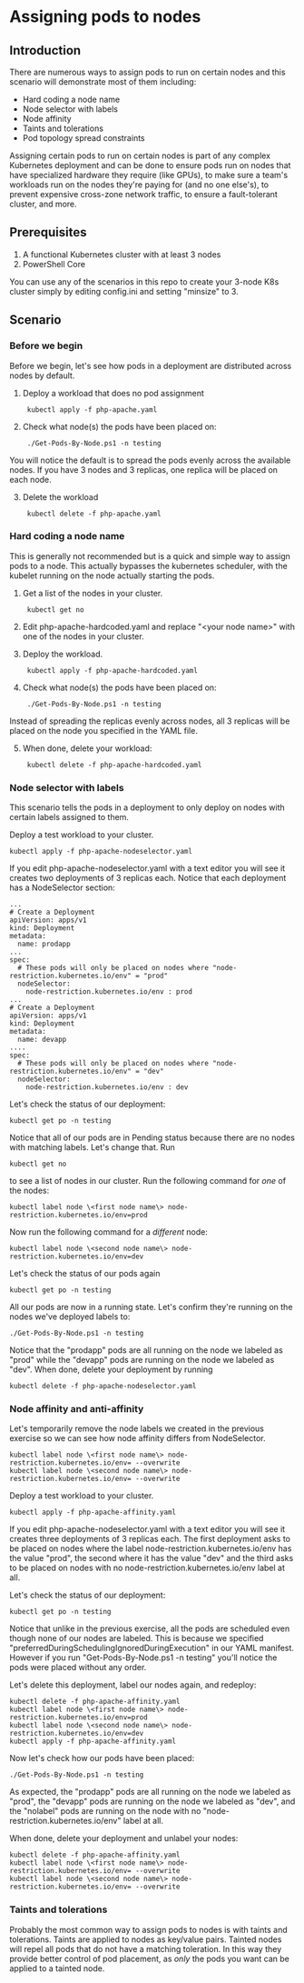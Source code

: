 # Assigning pods to nodes

## Introduction
There are numerous ways to assign pods to run on certain nodes and this scenario will demonstrate most of them including:

* Hard coding a node name
* Node selector with labels
* Node affinity
* Taints and tolerations
* Pod topology spread constraints

Assigning certain pods to run on certain nodes is part of any complex Kubernetes deployment and can be done to ensure pods run on nodes that have specialized hardware they require (like GPUs), to make sure a team's workloads run on the nodes they're paying for (and no one else's), to prevent expensive cross-zone network traffic, to ensure a fault-tolerant cluster, and more.

## Prerequisites
1. A functional Kubernetes cluster with at least 3 nodes
2. PowerShell Core

You can use any of the scenarios in this repo to create your 3-node K8s cluster simply by editing config.ini and setting "minsize" to 3.

## Scenario
### Before we begin
Before we begin, let's see how pods in a deployment are distributed across nodes by default.  

1. Deploy a workload that does no pod assignment

        kubectl apply -f php-apache.yaml

2. Check what node(s) the pods have been placed on:

        ./Get-Pods-By-Node.ps1 -n testing

You will notice the default is to spread the pods evenly across the available nodes.  If you have 3 nodes and 3 replicas, one replica will be placed on each node.

3. Delete the workload

        kubectl delete -f php-apache.yaml

### Hard coding a node name
This is generally not recommended but is a quick and simple way to assign pods to a node.  This actually bypasses the kubernetes scheduler, with the kubelet running on the node actually starting the pods.

1. Get a list of the nodes in your cluster.

        kubectl get no

2. Edit php-apache-hardcoded.yaml and replace "\<your node name\>" with one of the nodes in your cluster.

3. Deploy the workload.

        kubectl apply -f php-apache-hardcoded.yaml

4. Check what node(s) the pods have been placed on:

        ./Get-Pods-By-Node.ps1 -n testing

Instead of spreading the replicas evenly across nodes, all 3 replicas will be placed on the node you specified in the YAML file.

5. When done, delete your workload:

        kubectl delete -f php-apache-hardcoded.yaml

### Node selector with labels
This scenario tells the pods in a deployment to only deploy on nodes with certain labels assigned to them.

Deploy a test workload to your cluster.

    kubectl apply -f php-apache-nodeselector.yaml

If you edit php-apache-nodeselector.yaml with a text editor you will see it creates two deployments of 3 replicas each.  Notice that each deployment has a NodeSelector section:

    ...
    # Create a Deployment
    apiVersion: apps/v1
    kind: Deployment
    metadata:
      name: prodapp
    ...
    spec:
      # These pods will only be placed on nodes where "node-restriction.kubernetes.io/env" = "prod"
      nodeSelector:
        node-restriction.kubernetes.io/env : prod
    ...
    # Create a Deployment
    apiVersion: apps/v1
    kind: Deployment
    metadata:
      name: devapp
    ....
    spec:
      # These pods will only be placed on nodes where "node-restriction.kubernetes.io/env" = "dev"
      nodeSelector:
        node-restriction.kubernetes.io/env : dev

Let's check the status of our deployment:

    kubectl get po -n testing

Notice that all of our pods are in Pending status because there are no nodes with matching labels.  Let's change that. Run

    kubectl get no

to see a list of nodes in our cluster.  Run the following command for *one* of the nodes:

    kubectl label node \<first node name\> node-restriction.kubernetes.io/env=prod

Now run the following command for a *different* node:

    kubectl label node \<second node name\> node-restriction.kubernetes.io/env=dev

Let's check the status of our pods again

    kubectl get po -n testing

All our pods are now in a running state.  Let's confirm they're running on the nodes we've deployed labels to:

    ./Get-Pods-By-Node.ps1 -n testing

Notice that the "prodapp" pods are all running on the node we labeled as "prod" while the "devapp" pods are running on the node we labeled as "dev".  When done, delete your deployment by running

    kubectl delete -f php-apache-nodeselector.yaml

### Node affinity and anti-affinity
Let's temporarily remove the node labels we created in the previous exercise so we can see how node affinity differs from NodeSelector.

    kubectl label node \<first node name\> node-restriction.kubernetes.io/env= --overwrite
    kubectl label node \<second node name\> node-restriction.kubernetes.io/env= --overwrite

Deploy a test workload to your cluster.

    kubectl apply -f php-apache-affinity.yaml

If you edit php-apache-nodeselector.yaml with a text editor you will see it creates three deployments of 3 replicas each.  The first deployment asks to be placed on nodes where the label node-restriction.kubernetes.io/env has the value "prod", the second where it has the value "dev" and the third asks to be placed on nodes with no node-restriction.kubernetes.io/env label at all. 

Let's check the status of our deployment:

    kubectl get po -n testing

Notice that unlike in the previous exercise, all the pods are scheduled even though none of our nodes are labeled.  This is because we specified "preferredDuringSchedulingIgnoredDuringExecution" in our YAML manifest.  However if you run "Get-Pods-By-Node.ps1 -n testing" you'll notice the pods were placed without any order.

Let's delete this deployment, label our nodes again, and redeploy:

    kubectl delete -f php-apache-affinity.yaml
    kubectl label node \<first node name\> node-restriction.kubernetes.io/env=prod
    kubectl label node \<second node name\> node-restriction.kubernetes.io/env=dev
    kubectl apply -f php-apache-affinity.yaml

Now let's check how our pods have been placed:

    ./Get-Pods-By-Node.ps1 -n testing

As expected, the "prodapp" pods are all running on the node we labeled as "prod", the "devapp" pods are running on the node we labeled as "dev", and the "nolabel" pods are running on the node with no "node-restriction.kubernetes.io/env" label at all.

When done, delete your deployment and unlabel your nodes:

    kubectl delete -f php-apache-affinity.yaml
    kubectl label node \<first node name\> node-restriction.kubernetes.io/env= --overwrite
    kubectl label node \<second node name\> node-restriction.kubernetes.io/env= --overwrite

### Taints and tolerations
Probably the most common way to assign pods to nodes is with taints and tolerations.  Taints are applied to nodes as key/value pairs.  Tainted nodes will repel all pods that do not have a matching toleration.  In this way they provide better control of pod placement, as *only* the pods you want can be applied to a tainted node.